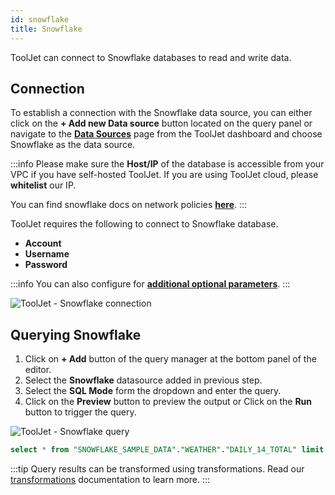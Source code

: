 ```yaml
---
id: snowflake
title: Snowflake
---
```


ToolJet can connect to Snowflake databases to read and write data.

<div style={{paddingTop:'24px'}}>

## Connection

To establish a connection with the Snowflake data source, you can either click on the **+ Add new Data source** button located on the query panel or navigate to the **[Data Sources](/docs/data-sources/overview/)** page from the ToolJet dashboard and choose Snowflake as the data source.

:::info
Please make sure the **Host/IP** of the database is accessible from your VPC if you have self-hosted ToolJet. If you are using ToolJet cloud, please **whitelist** our IP.

You can find snowflake docs on network policies **[here](https://docs.snowflake.com/en/user-guide/network-policies.html)**.
:::

ToolJet requires the following to connect to Snowflake database.

- **Account**
- **Username**
- **Password**

:::info
You can also configure for **[additional optional parameters](https://docs.snowflake.com/en/user-guide/nodejs-driver-use.html#additional-connection-options)**.
:::

<img className="screenshot-full" src="/img/datasource-reference/snowflake/snowflake-connect-v2.png" alt="ToolJet - Snowflake connection" />

</div>

<div style={{paddingTop:'24px'}}>

## Querying Snowflake

1. Click on **+ Add** button of the query manager at the bottom panel of the editor.
2. Select the **Snowflake** datasource added in previous step.
3. Select the **SQL Mode** form the dropdown and enter the query.
4. Click on the **Preview** button to preview the output or Click on the **Run** button to trigger the query.

<img className="screenshot-full" src="/img/datasource-reference/snowflake/snowflake-query-v2.png" alt="ToolJet - Snowflake query" />

```sql
select * from "SNOWFLAKE_SAMPLE_DATA"."WEATHER"."DAILY_14_TOTAL" limit 10;
```

:::tip
Query results can be transformed using transformations. Read our [transformations](/docs/beta/app-builder/custom-code/transform-data) documentation to learn more.
:::

</div>
